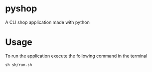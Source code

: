 # pyshop

A CLI shop application made with python

# Usage

To run the application execute the following command in the terminal

```sh sh/run.sh```